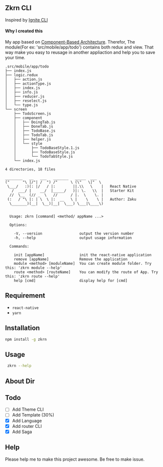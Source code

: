 ## Zkrn CLI
Inspired by [Ignite CLI](https://github.com/infinitered/ignite)
#### Why I created this
  My app based on [Component-Based Architecture](https://medium.com/@dan.shapiro1210/understanding-component-based-architecture-3ff48ec0c238). Therefor, The module(For ex: 'src/mobile/app/todo') contains both redux and view. That way make you easy to reusage in another appliaction and help you to save your time.

```
.src/mobile/app/todo
├── index.js
├── logic.redux
│   ├── action.js
│   ├── actionType.js
│   ├── index.js
│   ├── info.js
│   ├── reducer.js
│   ├── reselect.js
│   └── type.js
└── screen
    ├── TodoScreen.js
    ├── component
    │   ├── DoingTab.js
    │   ├── DoneTab.js
    │   ├── TodoBase.js
    │   ├── TodoTab.js
    │   ├── helper.js
    │   └── style
    │       ├── TodoBaseStyle.1.js
    │       ├── TodoBaseStyle.js
    │       └── TodoTabStyle.js
    └── index.js

4 directories, 18 files
```


```
________   __   ___   _______   _____  ___
("      "\ |/"| /  ") /"      \ (\"   \|"  \
 \___/   :)(: |/   / |:        ||.\\   \    |   React Native
   /  ___/ |    __/  |_____/   )|: \.   \\  |   Starter Kit
  //  \__  (// _  \   //      / |.  \    \. |
 (:   / "\ |: | \  \ |:  __   \ |    \    \ |   Author: Zaku
  \_______)(__|  \__)|__|  \___) \___|\____\)


  Usage: zkrn [command] <method/ appName ...>

  Options:

    -V, --version                 output the version number
    -h, --help                    output usage information

  Commands:

    init [appName]                init the react-native application
    remove [appName]              Remove the application
    module <method> [moduleName]  You can create module folder. Try this: 'zkrn module --help'
    route <method> [routeName]    You can modify the route of App. Try this: 'zkrn route --help'
    help [cmd]                    display help for [cmd]
```
## Requirement

+ `react-native`
+ `yarn`

## Installation

``` bash
npm install -g zkrn
```

## Usage

``` bash
 zkrn --help
```

## About Dir

## Todo

- [ ] Add Theme CLI
- [ ] Add Template (30%)
- [x] Add Language
- [x] Add router CLI
- [x] Add Saga

## Help

Please help me to make this project awesome.
Be free to make issue.